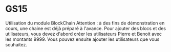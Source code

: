 # GS15



Utilisation du module BlockChain
Attention : à des fins de démonstration en cours, une chaine est déjà préparé à l'avance. Pour ajouter des blocs et des utilisateurs, vous devez d'abord créer les utilisateurs Pierre et Benoit avec les montants 9999. Vous pouvez ensuite ajouter les utilisateurs que vous souhaitez. 